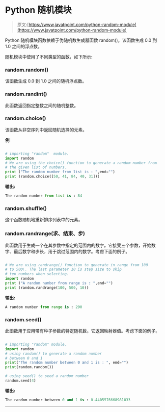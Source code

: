 # Python 随机模块

> 原文:[https://www.javatpoint.com/python-random-module](https://www.javatpoint.com/python-random-module)

Python 随机模块函数依赖于伪随机数生成器函数 random()，该函数生成 0.0 到 1.0 之间的浮点数。

随机模块中使用了不同类型的函数，如下所示:

### random.random()

该函数生成 0.0 到 1.0 之间的随机浮点数。

### random.randint()

此函数返回指定整数之间的随机整数。

### random.choice()

该函数从非空序列中返回随机选择的元素。

**例**

```py

# importing "random"  module.
import random
# We are using the choice() function to generate a random number from
# the given list of numbers.
print ("The random number from list is : ",end="")
print (random.choice([50, 41, 84, 40, 31]))

```

**输出:**

```py
The random number from list is : 84

```

### random.shuffle()

这个函数随机地重新排序列表中的元素。

### random.randrange(求、结束、步)

此函数用于生成一个在其参数中指定的范围内的数字。它接受三个参数，开始数字、最后数字和步长，用于跳过范围内的数字。考虑下面的例子。

```py

# We are using randrange() function to generate in range from 100
# to 500\. The last parameter 10 is step size to skip
# ten numbers when selecting.
import random
print ("A random number from range is : ",end="")
print (random.randrange(100, 500, 10))

```

**输出:**

```py
A random number from range is : 290

```

### random.seed()

此函数用于应用带有种子参数的特定随机数。它返回映射器值。考虑下面的例子。

```py

# importing "random" module.
import random
# using random() to generate a random number
# between 0 and 1
print("The random number between 0 and 1 is : ", end="")
print(random.random())

# using seed() to seed a random number
random.seed(4)

```

**输出:**

```py
The random number between 0 and 1 is : 0.4405576668981033

```

* * *